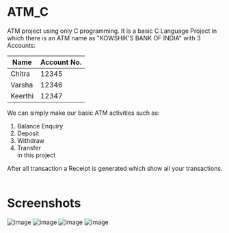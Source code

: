 # ATM_C
ATM project using only C programming.
It is a basic C Language Project in which there is an ATM name as "KOWSHIK'S BANK OF INDIA" with 3 Accounts:

| Name  | Account No. |
| ------------- | ------------- |
|  Chitra  | 12345  |
| Varsha  | 12346 |
| Keerthi | 12347 |

We can simply make our basic ATM activities such as: 
1. Balance Enquiry
2. Deposit
3. Withdraw
4. Transfer</br>
in this project</br>

After all transaction a Receipt is generated which show all your transactions.</br></br>

# Screenshots

 ![image](https://user-images.githubusercontent.com/104454045/180665229-f2e4e21a-d819-4e4f-8583-30a9c03ca2fe.png)
![image](https://user-images.githubusercontent.com/104454045/180665256-0f93f7f9-4039-4127-8911-c46be796d953.png)
![image](https://user-images.githubusercontent.com/104454045/180665245-62241ce9-35f9-409e-a2a4-a5c64069e935.png)
![image](https://user-images.githubusercontent.com/104454045/180665261-47c849b0-657f-4124-a732-02793716370a.png)
